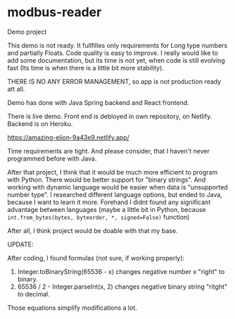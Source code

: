 # modbus-reader
Demo project

This demo is not ready. It fullfilles only requirements for Long type numbers and partially Floats. Code quality is easy to improve. I really would like to add some documentation, but its time is not yet, when code is still evolving fast (Its time is when there is a little bit more stability).

THERE IS NO ANY ERROR MANAGEMENT, so app is not production ready att all.

Demo has done with Java Spring backend and React frontend.

There is live demo. Front end is debloyed in own repository, on Netlify. Backend is on Heroku.

https://amazing-elion-9a43e9.netlify.app/

Time requirements are tight. And please consider, that I haven't never programmed before with Java.

After that project, I think that it would be much more efficient to program with Python. There would be better support for "binary strings". And working with dynamic language would be easier when data is "unsupported number type". I researched different language options, but ended to Java, because I want to learn it more. Forehand I didnt found any significant advantage between languages (maybe a little bit in Python, because `int.from_bytes(bytes, byteorder, *, signed=False)` function)

After all, I think project would be doable with that my base.

UPDATE:

After coding, I found formulas (not sure, if working properly):
1. Integer.toBinaryString(65536 - x) changes negative number x "right" to binary.
2. 65536 / 2 - Integer.parseInt(x, 2) changes negative binary string "ritght" to decimal.

Those equations simplify modifications a lot.
